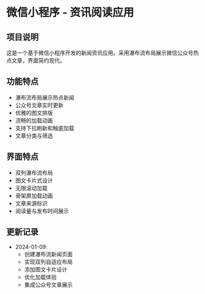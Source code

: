 # 微信小程序 - 资讯阅读应用

## 项目说明
这是一个基于微信小程序开发的新闻资讯应用。采用瀑布流布局展示微信公众号热点文章，界面简约现代。

## 功能特点
- 瀑布流布局展示热点新闻
- 公众号文章实时更新
- 优雅的图文排版
- 流畅的加载动画
- 支持下拉刷新和触底加载
- 文章分类与筛选

## 界面特点
- 双列瀑布流布局
- 图文卡片式设计
- 无限滚动加载
- 骨架屏加载动画
- 文章来源标识
- 阅读量与发布时间展示

## 更新记录
- 2024-01-09: 
  - 创建瀑布流新闻页面
  - 实现双列自适应布局
  - 添加图文卡片设计
  - 优化加载体验
  - 集成公众号文章展示 